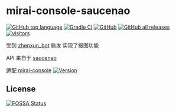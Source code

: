 # mirai-console-saucenao

[![GitHub top language](https://img.shields.io/github/languages/top/incubator4/mirai-console-saucenao?style=flat)](https://kotlinlang.org/)
[![Gradle CI](https://github.com/incubator4/mirai-console-saucenao/workflows/Gradle%20CI/badge.svg?branch=main)](https://github.com/incubator4/mirai-console-saucenao/actions?query=workflow%3A%22Gradle+CI%22)
[![GitHub](https://img.shields.io/github/license/incubator4/mirai-console-saucenao?style=flat)](https://github.com/incubator4/mirai-console-saucenao/blob/main/LICENSE)
[![GitHub all releases](https://img.shields.io/github/downloads/incubator4/mirai-console-saucenao/total)](https://github.com/incubator4/mirai-console-saucenao/releases/latest)
[![visitors](https://visitor-badge.glitch.me/badge?page_id=incubator4.mirai%2Dconsole%2Dsaucenao)]()

[//]: # ([![FOSSA Status]&#40;https://app.fossa.com/api/projects/git%2Bgithub.com%2Fincubator4%2Fmirai-console-saucenao.svg?type=shield&#41;]&#40;https://app.fossa.com/projects/git%2Bgithub.com%2Fincubator4%2Fmirai-console-saucenao?ref=badge_shield&#41;)

受到 [zhenxun_bot](https://github.com/HibiKier/zhenxun_bot) 启发 实现了搜图功能

API 来自于 [saucenao](https://saucenao.com/)

适配 [mirai-console](https://github.com/mamoe/mirai-console) [![Version](https://img.shields.io/badge/version-2.10.2-blue)](https://github.com/mamoe/mirai/releases/tag/v2.10.2)

## License

[![FOSSA Status](https://app.fossa.com/api/projects/git%2Bgithub.com%2Fincubator4%2Fmirai-console-saucenao.svg?type=large)](https://app.fossa.com/projects/git%2Bgithub.com%2Fincubator4%2Fmirai-console-saucenao?ref=badge_large)